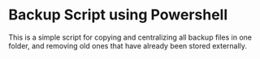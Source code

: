 # Backup Script using Powershell
This is a simple script for copying and centralizing all backup files in one folder, and removing old ones that have already been stored externally.

